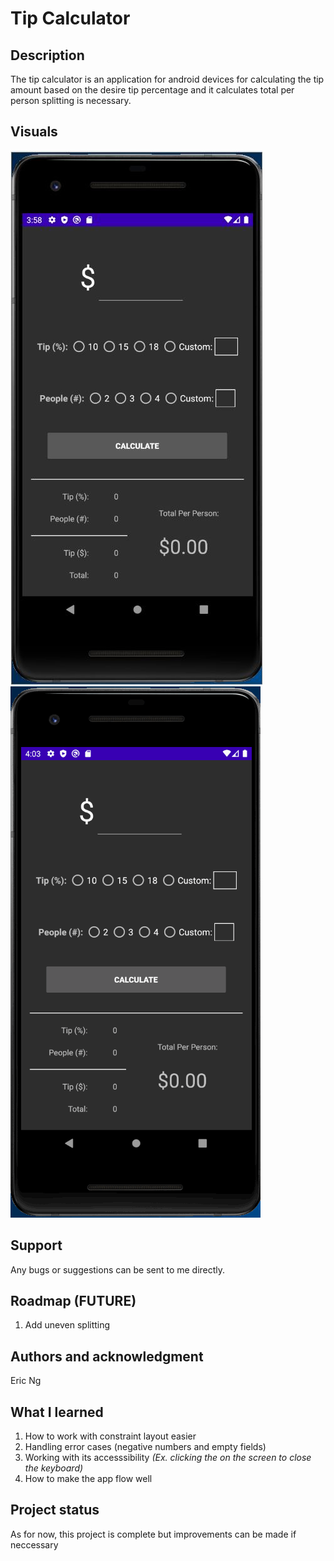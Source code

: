 # Tip Calculator

## Description
The tip calculator is an application for android devices for calculating the tip amount based on the desire tip percentage and it calculates total per person splitting is necessary. 

## Visuals
<img src="https://github.com/ericngg/Tip-Calculator/blob/master/extras/main.JPG" alt="main" /> ![main](https://github.com/ericngg/Tip-Calculator/blob/master/extras/main.gif)

## Support
Any bugs or suggestions can be sent to me directly.

## Roadmap (FUTURE)
1. Add uneven splitting

## Authors and acknowledgment
Eric Ng

## What I learned
1. How to work with constraint layout easier
1. Handling error cases (negative numbers and empty fields)
1. Working with its accesssibility *(Ex. clicking the on the screen to close the keyboard)*
1. How to make the app flow well

## Project status
As for now, this project is complete but improvements can be made if neccessary
